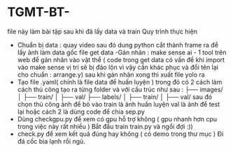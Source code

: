 # TGMT-BT-
file này làm bài tập sau khi đã lấy data và train
Quy trình thực hiện 

- Chuẩn bị data : quay video sau đó dung python cắt thành frame ra để lấy ảnh làm data gốc file get data
-Gán nhãn : make sense ai - 1 tool trên web để gán nhãn vào vật thể
( code trong get data có vấn đề khi import vào make sense vị trí sẽ bị đảo lộn vì vậy cần khác phục và đổi tên lại cho chuẩn : arrange.y)
sau khi gán nhãn xong thì xuất file yolo ra 
- Tạo file .yaml( chính là file data để huấn luyện ) trong đó có 2 cách làm cách thủ công tạo ra từng folder và với cấu trúc như sau :
   ├── images/
 │    ├── train/
 │    ├── val/
 ├── labels/
 │    ├── train/
 │    ├── val/
sau đó chọn thủ công ảnh để bỏ vào
train là ảnh huấn luyện
val là ảnh để test lại
hoặc cách 2 là dùng code để chia sep.py
- Dùng checkgpu.py để xem có gpu hỗ trợ không ( gpu nhanh hơn cpu trong việc này rất nhiều )
Bắt đầu train train.py và ngồi đợi :))
- check.py để xem kết quả đúng hay không ( có demo trong thư mục )
Đi đá cốc bia lạnh rồi ngủ.
